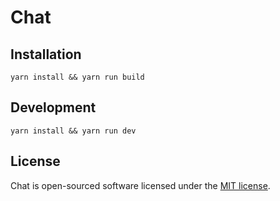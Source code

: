 # Chat

## Installation

`yarn install && yarn run build`


## Development

`yarn install && yarn run dev`


## License

Chat is open-sourced software licensed under the [MIT license](http://opensource.org/licenses/MIT).
